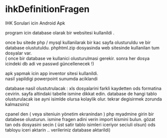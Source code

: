 # ihkDefinitionFragen

IHK Sorulari icin Android Apk 

program icin database olarak bir websitesi kullanildi . 

once bu sitede php / mysql kullanilarak bir kac sayfa olusturuldu 
ve bir database olustutuldu. 
phphtml.zip dosyasinda web sitesinde kullanilan tum dosyalar var.  
( once bir database ve kullanici olusturulmasi gerekir. 
sonra her dosya icindeki db adi ve passwd güncellenecek !) 


apk yapmak icin app inventor sitesi kullanildi.  
nasil yapildigi powerpoint sunumda aciklandi 


database nasil olustutrulacak :
xls dosyalarini farkli kaydetten ods formatina cevirin. sayfa altindaki tabelle ismine dikkat edin. database de hangi tablo olusturulacak ise ayni isimlde olursa kolaylik olur. tekrar degisirmek zorunda kalmazsiniz 

cpanel den ( veya siteniuin yönetim ekranindan ) php myadmine girin 
bir databese olusturun. ismine fragen adini verin 
import kismini bulun.  gözat tan ods dosyasini secin ( üst satir tablo isimleri iceriyor seciuli olsun) 
ods tabloyu iceri aktarin .. verileriniz database aktarildi) 


